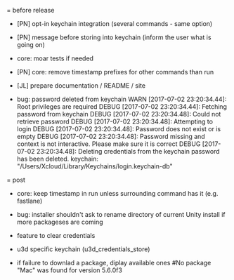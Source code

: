 = before release
* [PN] opt-in keychain integration (several commands - same option)
* [PN] message before storing into keychain (inform the user what is going on)
* core: moar tests if needed
* [PN] core: remove timestamp prefixes for other commands than run
* [JL] prepare documentation / README / site

* bug: password deleted from keychain
WARN [2017-07-02 23:20:34.44]: Root privileges are required
DEBUG [2017-07-02 23:20:34.44]: Fetching password from keychain
DEBUG [2017-07-02 23:20:34.48]: Could not retrieve password
DEBUG [2017-07-02 23:20:34.48]: Attempting to login
DEBUG [2017-07-02 23:20:34.48]: Password does not exist or is empty
DEBUG [2017-07-02 23:20:34.48]: Password missing and context is not interactive. Please make sure it is correct
DEBUG [2017-07-02 23:20:34.48]: Deleting credentials from the keychain
password has been deleted.
keychain: "/Users/Xcloud/Library/Keychains/login.keychain-db"


= post
* core: keep timestamp in run unless surrounding command has it (e.g. fastlane)

* bug: installer shouldn't ask to rename directory of current Unity install if more packageses are coming

* feature to clear credentials

* u3d specific keychain (u3d_credentials_store)

* if failure to downlad a package, diplay available ones
  #No package "Mac" was found for version 5.6.0f3
